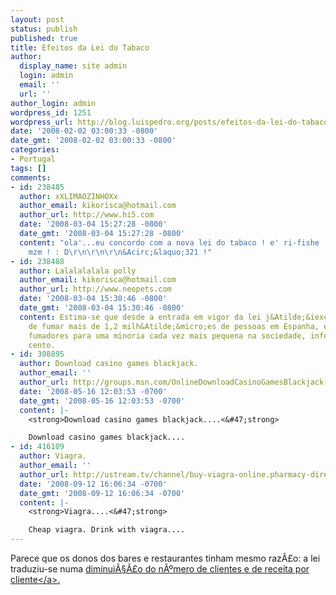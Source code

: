 ```yaml
---
layout: post
status: publish
published: true
title: Efeitos da Lei do Tabaco
author:
  display_name: site admin
  login: admin
  email: ''
  url: ''
author_login: admin
wordpress_id: 1251
wordpress_url: http://blog.luispedro.org/posts/efeitos-da-lei-do-tabaco
date: '2008-02-02 03:00:33 -0800'
date_gmt: '2008-02-02 03:00:33 -0800'
categories:
- Portugal
tags: []
comments:
- id: 238485
  author: xXLIMAOZINHOXx
  author_email: kikorisca@hotmail.com
  author_url: http://www.hi5.com
  date: '2008-03-04 15:27:28 -0800'
  date_gmt: '2008-03-04 15:27:28 -0800'
  content: "ola'...eu concordo com a nova lei do tabaco ! e' ri-fishe ! \r\n\r\ngostei
    mzm ! : D\r\n\r\n\r\n&Acirc;&laquo;321 !"
- id: 238488
  author: Lalalalalala polly
  author_email: kikorisca@hotmail.com
  author_url: http://www.neopets.com
  date: '2008-03-04 15:30:46 -0800'
  date_gmt: '2008-03-04 15:30:46 -0800'
  content: Estima-se que desde a entrada em vigor da lei j&Atilde;&iexcl; tenham deixado
    de fumar mais de 1,2 milh&Atilde;&micro;es de pessoas em Espanha, empurrando os
    fumadores para uma minoria cada vez mais pequena na sociedade, inferior a 24 por
    cento.
- id: 308895
  author: Download casino games blackjack.
  author_email: ''
  author_url: http://groups.msn.com/OnlineDownloadCasinoGamesBlackjack-FreeOnlineCas
  date: '2008-05-16 12:03:53 -0700'
  date_gmt: '2008-05-16 12:03:53 -0700'
  content: |-
    <strong>Download casino games blackjack....<&#47;strong>

    Download casino games blackjack....
- id: 416109
  author: Viagra.
  author_email: ''
  author_url: http://ustream.tv/channel/buy-viagra-online.pharmacy-directory
  date: '2008-09-12 16:06:34 -0700'
  date_gmt: '2008-09-12 16:06:34 -0700'
  content: |-
    <strong>Viagra....<&#47;strong>

    Cheap viagra. Drink with viagra....
---
```

<p>Parece que os donos dos bares e restaurantes tinham mesmo raz&Atilde;&pound;o: a lei traduziu-se numa <a href="http:&#47;&#47;ultimahora.publico.clix.pt&#47;noticia.aspx?id=1318251&idCanal=62">diminui&Atilde;&sect;&Atilde;&pound;o do n&Atilde;&ordm;mero de clientes e de receita por cliente<&#47;a>.</p>
